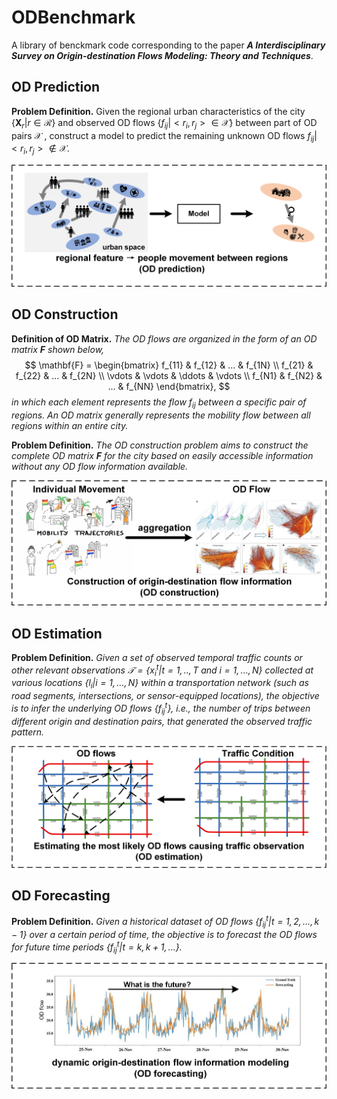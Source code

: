 # ODBenchmark

A library of benckmark code corresponding to the paper ***A Interdisciplinary Survey on Origin-destination Flows Modeling: Theory and Techniques***.

## OD Prediction

**Problem Definition.** Given the regional urban characteristics of the city $\{ \mathbf{X}_r | r \in \mathcal{R} \}$ and observed OD flows $\{ f_{ij} | <r_i, r_j> \in \mathcal{X} \}$ between part of OD pairs $\mathcal{X}$ , construct a model to predict the remaining unknown OD flows ${ f_{ij} | <r_i, r_j> \notin \mathcal{X} }$.

![Illustration of OD prediction](https://github.com/loooffeeeey/ODBenchmark/blob/main/assets/problem_pre.png)

## OD Construction

**Definition of OD Matrix.** *The OD flows are organized in the form of an OD matrix $\mathbf{F}$ shown below,*
$$
\mathbf{F} = 
\begin{bmatrix} 
    f_{11} & f_{12} & ...    & f_{1N} \\ 
    f_{21} & f_{22} & ...    & f_{2N} \\
    \vdots & \vdots & \ddots & \vdots \\
    f_{N1} & f_{N2} & ...    & f_{NN}
\end{bmatrix},
$$
*in which each element represents the flow $f_{ij}$ between a specific pair of regions. An OD matrix generally represents the mobility flow between all regions within an entire city.*

**Problem Definition.** *The OD construction problem aims to construct the complete OD matrix $\mathbf{F}$ for the city based on easily accessible information without any OD flow information available.*

![Illustration of OD construction](https://github.com/loooffeeeey/ODBenchmark/blob/main/assets/problem_con.png)

## OD Estimation

**Problem Definition.** *Given a set of observed temporal traffic counts or other relevant observations $\mathcal{T} = \{ x_i^t | t=1,..,T \text{ and } i = 1,...,N \}$ collected at various locations $\{ l_i | i=1,...,N \}$ within a transportation network (such as road segments, intersections, or sensor-equipped locations), the objective is to infer the underlying OD flows $\{f^t_{ij}\}$, i.e., the number of trips between different origin and destination pairs, that generated the observed traffic pattern.*

![Illustration of OD construction](https://github.com/loooffeeeey/ODBenchmark/blob/main/assets/problem_est.png)

## OD Forecasting

**Problem Definition.** *Given a historical dataset of OD flows $\{ f^t_{ij} | t= 1,2,...,k-1 \}$ over a certain period of time, the objective is to forecast the OD flows for future time periods $\{ 
f^t_{ij} | t=k,k+1,... \}$.*

![Illustration of OD construction](https://github.com/loooffeeeey/ODBenchmark/blob/main/assets/problem_for.png)